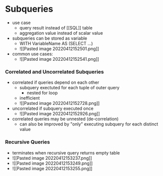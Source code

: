 # Subqueries
+ use case
	+ query result instead of [[SQL]] table
	+ aggregation value instead of scalar value
+ subqueries can be stored as variable
	+ WITH VariableName AS (SELECT ...)
	+ ![[Pasted image 20220412152501.png]]
+ common use cases:
	+ ![[Pasted image 20220412152541.png]]

### Correlated and Uncorrelated Subqueries
+ correlated if queries depend on each other
	+ subquery exectuted for each tuple of outer query
		+ nested for loop 
	+ inefficient
	+ ![[Pasted image 20220412152728.png]]
+ uncorrelated if subquery executed once
	+ ![[Pasted image 20220412152926.png]]
+ correlated queries may be unnested (de-correlation)
	+ can also be improved by "only" executing subquery for each distinct value

### Recursive Queries
+ terminates when recursive query returns empty table
+ ![[Pasted image 20220412153237.png]]
+ ![[Pasted image 20220412153249.png]]
+ ![[Pasted image 20220412153255.png]]

